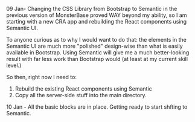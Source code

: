 09 Jan- Changing the CSS Library from Bootstrap to Semantic in the previous version of MonsterBase proved WAY beyond my ability, so I am starting with a new CRA app and rebuilding the React components using Semantic UI.

To anyone curious as to why I would want to do that: the elements in the Semantic UI are much more "polished" design-wise than what is easily available in Bootstrap. Using Semantic will give me a much better-looking result with far less work than Bootstrap would (at least at my current skill level.) 

So then, right now I need to:
1. Rebuild the existing React components using Semantic
2. Copy all the server-side stuff into the main directory.

10 Jan - All the basic blocks are in place.  Getting ready to start shfting to Semantic.


